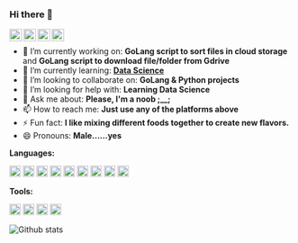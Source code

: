 ### Hi there 👋

<a href="https://www.linkedin.com/in/ramanverma2k/" target="_blank">
  <img align="left" alt="Linkdein" width="22px" src="https://cdn.jsdelivr.net/npm/simple-icons@v3/icons/linkedin.svg" />
</a>
<a href="https://github.com/ramanverma2k" target="_blank">
  <img align="left" alt="Github" width="22px" src="https://cdn.jsdelivr.net/npm/simple-icons@v3/icons/github.svg" />
</a>
<a href="mailto:ramanverma4183@gmail.com" target="_blank">
  <img align="left" alt="Email" width="22px" src="https://cdn.jsdelivr.net/npm/simple-icons@v3/icons/gmail.svg" />
</a>
<a href="https://t.me/notaggingraman" target="_blank">
  <img align="left" alt="Telegram" width="22px" src="https://cdn.jsdelivr.net/npm/simple-icons@v3/icons/telegram.svg" />
</a>
<br />

- 🔭 I’m currently working on: **GoLang script to sort files in cloud storage** and **GoLang script to download file/folder from Gdrive**
- 🌱 I’m currently learning: [**Data Science**](https://en.wikipedia.org/wiki/Data_science)
- 👯 I’m looking to collaborate on: **GoLang & Python projects**
- 🤔 I’m looking for help with: **Learning Data Science**
- 💬 Ask me about: **Please, I'm a noob ;__;**
- 📫 How to reach me: **Just use any of the platforms above**
- ⚡ Fun fact: **I like mixing different foods together to create new flavors.**
- 😄 Pronouns: **Male......yes**


**Languages:**
<p align="left"> 
<img  height="20"  src="https://cdn.jsdelivr.net/npm/simple-icons@3.3.0/icons/java.svg">
<img  height="20"  src="https://cdn.jsdelivr.net/npm/simple-icons@3.3.0/icons/kotlin.svg">
<img  height="20"  src="https://cdn.jsdelivr.net/npm/simple-icons@3.3.0/icons/flutter.svg">
<img  height="20"  src="https://cdn.jsdelivr.net/npm/simple-icons@3.3.0/icons/dart.svg">
<img  height="20"  src="https://cdn.jsdelivr.net/npm/simple-icons@3.3.0/icons/go.svg">
<img  height="20"  src="https://cdn.jsdelivr.net/npm/simple-icons@3.3.0/icons/node-dot-js.svg">
<img  height="20"  src="https://cdn.jsdelivr.net/npm/simple-icons@3.3.0/icons/python.svg">
<img  height="20"  src="https://cdn.jsdelivr.net/npm/simple-icons@3.3.0/icons/git.svg">
<img  height="20"  src="https://cdn.jsdelivr.net/npm/simple-icons@3.3.0/icons/gnubash.svg">
</p>

**Tools:**
<p align="left"> 
<img  height="20"  src="https://cdn.jsdelivr.net/npm/simple-icons@3.3.0/icons/microsoftexcel.svg">
<img  height="20"  src="https://cdn.jsdelivr.net/npm/simple-icons@3.3.0/icons/microsoftpowerpoint.svg">
<img  height="20"  src="https://cdn.jsdelivr.net/npm/simple-icons@3.3.0/icons/microsoftvisio.svg">
<img  height="20"  src="https://cdn.jsdelivr.net/npm/simple-icons@3.3.0/icons/powerbi.svg">
</p>

![Github stats](https://github-readme-stats.vercel.app/api?username=ramanverma2k&count_private=true&show_icons=true&title_color=333&icon_color=333)
